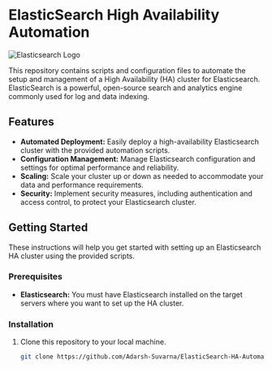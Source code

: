 # ElasticSearch High Availability Automation

![Elasticsearch Logo](https://www.google.com/url?sa=i&url=https%3A%2F%2Fwww.elastic.co%2Fcloud&psig=AOvVaw3ZTSd2q9K7ATjxoC4t8_X-&ust=1699087928558000&source=images&cd=vfe&ved=0CBEQjRxqFwoTCNim1_65p4IDFQAAAAAdAAAAABAE)

This repository contains scripts and configuration files to automate the setup and management of a High Availability (HA) cluster for Elasticsearch. ElasticSearch is a powerful, open-source search and analytics engine commonly used for log and data indexing.

## Features

- **Automated Deployment:** Easily deploy a high-availability Elasticsearch cluster with the provided automation scripts.
- **Configuration Management:** Manage Elasticsearch configuration and settings for optimal performance and reliability.
- **Scaling:** Scale your cluster up or down as needed to accommodate your data and performance requirements.
- **Security:** Implement security measures, including authentication and access control, to protect your Elasticsearch cluster.

## Getting Started

These instructions will help you get started with setting up an Elasticsearch HA cluster using the provided scripts.

### Prerequisites

- **Elasticsearch:** You must have Elasticsearch installed on the target servers where you want to set up the HA cluster.

### Installation

1. Clone this repository to your local machine.

   ```bash
   git clone https://github.com/Adarsh-Suvarna/ElasticSearch-HA-Automation.git

